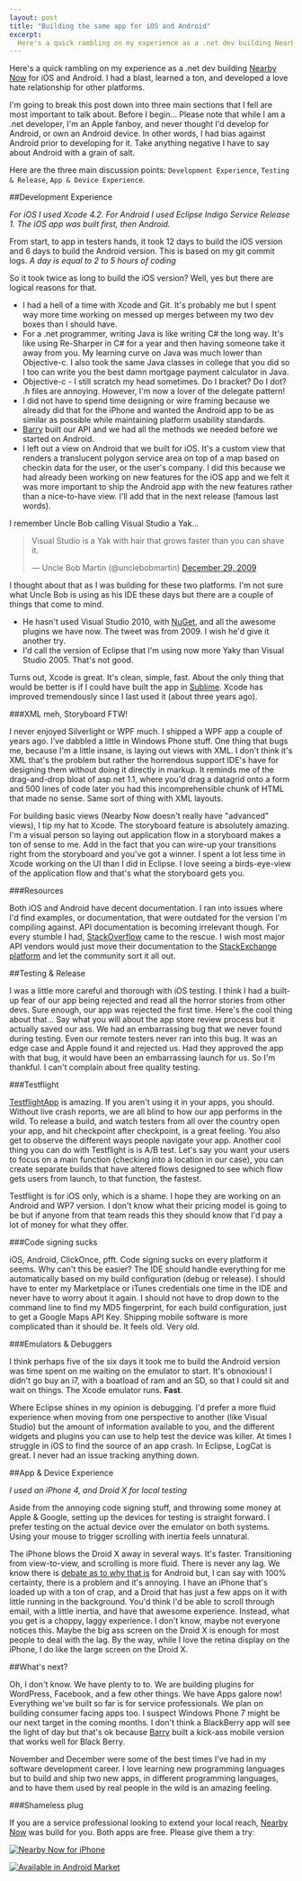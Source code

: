 ```yaml
---
layout: post
title: "Building the same app for iOS and Android"
excerpt:
  Here's a quick rambling on my experience as a .net dev building Nearby Now for iOS and Android. I had a blast, learned a ton, and developed a love hate relationship for other platforms.
---
```


Here's a quick rambling on my experience as a .net dev building [Nearby Now](http://www.nearbynow.co) for iOS and Android. I had a blast, learned a ton, and developed a love hate relationship for other platforms.

I'm going to break this post down into three main sections that I fell are most important to talk about. Before I begin... Please note that while I am a .net developer, I'm an Apple fanboy, and never thought I'd develop for Android, or own an Android device. In other words, I had bias against Android prior to developing for it. Take anything negative I have to say about Android with a grain of salt.

Here are the three main discussion points: `Development Experience`, `Testing & Release`, `App & Device Experience`.

##Development Experience

*For iOS I used Xcode 4.2. For Android I used Eclipse Indigo Service Release 1. The iOS app was built first, then Android.*

From start, to app in testers hands, it took 12 days to build the iOS version and 6 days to build the Android version. This is based on my git commit logs. *A day is equal to 2 to 5 hours of coding*

So it took twice as long to build the iOS version? Well, yes but there are logical reasons for that.

*   I had a hell of a time with Xcode and Git. It's probably me but I spent way more time working on messed up merges between my two dev boxes than I should have.
*   For a .net programmer, writing Java is like writing C# the long way. It's like using Re-Sharper in C# for a year and then having someone take it away from you. My learning curve on Java was much lower than Objective-c. I also took the same Java classes in college that you did so I too can write you the best damn mortgage payment calculator in Java.
*   Objective-c - I still scratch my head sometimes. Do I bracket? Do I dot? .h files are annoying. However, I'm now a lover of the delegate pattern!
*   I did not have to spend time designing or wire framing because we already did that for the iPhone and wanted the Android app to be as similar as possible while maintaining platform usability standards.
*   [Barry](http://www.twitter.com/azcoastal) built our API and we had all the methods we needed before we started on Android.
*   I left out a view on Android that we built for iOS. It's a custom view that renders a translucent polygon service area on top of a map based on checkin data for the user, or the user's company. I did this because we had already been working on new features for the iOS app and we felt it was more important to ship the Android app with the new features rather than a nice-to-have view. I'll add that in the next release (famous last words).

I remember Uncle Bob calling Visual Studio a Yak...
<blockquote class="twitter-tweet"><p>Visual Studio is a Yak with hair that grows faster than you can shave it.</p>&mdash; Uncle Bob Martin (@unclebobmartin) <a href="https://twitter.com/unclebobmartin/status/7174132432" data-datetime="2009-12-29T22:30:50+00:00">December 29, 2009</a></blockquote>
<script src="//platform.twitter.com/widgets.js" charset="utf-8"></script>

I thought about that as I was building for these two platforms. I'm not sure what Uncle Bob is using as his IDE these days but there are a couple of things that come to mind.

*   He hasn't used Visual Studio 2010, with [NuGet](http://nuget.org/), and all the awesome plugins we have now. The tweet was from 2009. I wish he'd give it another try.
*   I'd call the version of Eclipse that I'm using now more Yaky than Visual Studio 2005. That's not good.

Turns out, Xcode is great. It's clean, simple, fast. About the only thing that would be better is if I could have built the app in [Sublime](http://www.sublimetext.com/). Xcode has improved tremendously since I last used it (about three years ago). 

###XML meh, Storyboard FTW!

I never enjoyed Silverlight or WPF much. I shipped a WPF app a couple of years ago. I've dabbled a little in Windows Phone stuff. One thing that bugs me, because I'm a little insane, is laying out views with XML. I don't think it's XML that's the problem but rather the horrendous support IDE's have for designing them without doing it directly in markup. It reminds me of the drag-and-drop bloat of asp.net 1.1, where you'd drag a datagrid onto a form and 500 lines of code later you had this incomprehensible chunk of HTML that made no sense. Same sort of thing with XML layouts.

For building basic views (Nearby Now doesn't really have "advanced" views), I tip my hat to Xcode. The storyboard feature is absolutely amazing. I'm a visual person so laying out application flow in a storyboard makes a ton of sense to me. Add in the fact that you can wire-up your transitions right from the storyboard and you've got a winner. I spent a lot less time in Xcode working on the UI than I did in Eclipse. I love seeing a birds-eye-view of the application flow and that's what the storyboard gets you.

###Resources

Both iOS and Android have decent documentation. I ran into issues where I'd find examples, or documentation, that were outdated for the version I'm compiling against. API documentation is becoming irrelevant though. For every stumble I had, [StackOverflow](http://stackoverflow.com/) came to the rescue. I wish most major API vendors would just move their documentation to the [StackExchange platform](http://stackexchange.com/) and let the community sort it all out.

##Testing & Release

I was a little more careful and thorough with iOS testing. I think I had a built-up fear of our app being rejected and read all the horror stories from other devs. Sure enough, our app was rejected the first time. Here's the cool thing about that... Say what you will about the app store review process but it actually saved our ass. We had an embarrassing bug that we never found during testing. Even our remote testers never ran into this bug. It was an edge case and Apple found it and rejected us. Had they approved the app with that bug, it would have been an embarrassing launch for us. So I'm thankful. I can't complain about free quality testing.

###Testflight

[TestflightApp](https://testflightapp.com/) is amazing. If you aren't using it in your apps, you should. Without live crash reports, we are all blind to how our app performs in the wild. To release a build, and watch testers from all over the country open your app, and hit checkpoint after checkpoint, is a great feeling. You also get to observe the different ways people navigate your app. Another cool thing you can do with Testflight is is A/B test. Let's say you want your users to focus on a main function (checking into a location in our case), you can create separate builds that have altered flows designed to see which flow gets users from launch, to that function, the fastest.

Testflight is for iOS only, which is a shame. I hope they are working on an Android and WP7 version. I don't know what their pricing model is going to be but if anyone from that team reads this they should know that I'd pay a lot of money for what they offer.

###Code signing sucks

iOS, Android, ClickOnce, pfft. Code signing sucks on every platform it seems. Why can't this be easier? The IDE should handle everything for me automatically based on my build configuration (debug or release). I should have to enter my Marketplace or iTunes credentials one time in the IDE and never have to worry about it again. I should not have to drop down to the command line to find my MD5 fingerprint, for each build configuration, just to get a Google Maps API Key. Shipping mobile software is more complicated than it should be. It feels old. Very old.

###Emulators & Debuggers

I think perhaps five of the six days it took me to build the Android version was time spent on me waiting on the emulator to start. It's obnoxious! I didn't go buy an i7, with a boatload of ram and an SD, so that I could sit and wait on things. The Xcode emulator runs. **Fast**.

Where Eclipse shines in my opinion is debugging. I'd prefer a more fluid experience when moving from one perspective to another (like Visual Studio) but the amount of information available to you, and the different widgets and plugins you can use to help test the device was killer. At times I struggle in iOS to find the source of an app crash. In Eclipse, LogCat is great. I never had an issue tracking anything down.

##App & Device Experience

*I used an iPhone 4, and Droid X for local testing*

Aside from the annoying code signing stuff, and throwing some money at Apple & Google, setting up the devices for testing is straight forward. I prefer testing on the actual device over the emulator on both systems. Using your mouse to trigger scrolling with inertia feels unnatural.

The iPhone blows the Droid X away in several ways. It's faster. Transitioning from view-to-view, and scrolling is more fluid. There is never any lag. We know there is [debate as to why that is](http://www.forbes.com/sites/sap/2011/12/09/google-to-ex-intern-on-android-screen-lagginess-youre-wrong/) for Android but, I can say with 100% certainty, there is a problem and it's annoying. I have an iPhone that's loaded up with a ton of crap, and a Droid that has just a few apps on it with little running in the background. You'd think I'd be able to scroll through email, with a little inertia, and have that awesome experience. Instead, what you get is a choppy, laggy experience. I don't know, maybe not everyone notices this. Maybe the big ass screen on the Droid X is enough for most people to deal with the lag. By the way, while I love the retina display on the iPhone, I do like the large screen on the Droid X.

##What's next?

Oh, I don't know. We have plenty to to. We are building plugins for WordPress, Facebook, and a few other things. We have Apps galore now! Everything we've built so far is for service professionals. We plan on building consumer facing apps too. I suspect Windows Phone 7 might be our next target in the coming months. I don't think a BlackBerry app will see the light of day but that's ok because [Barry](http://www.twitter.com/azcoastal) built a kick-ass mobile version that works well for Black Berry.

November and December were some of the best times I've had in my software development career. I love learning new programming languages but to build and ship two new apps, in different programming languages, and to have them used by real people in the wild is an amazing feeling.

###Shameless plug

If you are a service professional looking to extend your local reach, [Nearby Now](http://www.nearbynow.co) was build for you. Both apps are free. Please give them a try:

<a href="http://itunes.apple.com/us/app/nearby-now/id484145186?ls=1&amp;mt=8"><img src="https://s3.amazonaws.com/cdn.nearbynow.co/images/App_Store_Badge.png" alt="Nearby Now for iPhone"></a>

<a href="http://market.android.com/details?id=nearby_now.android"><img src="http://www.android.com/images/brand/60_avail_market_logo2.png" alt="Available in Android Market" /></a>